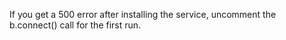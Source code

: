 If you get a 500 error after installing the service, uncomment the b.connect() call for the first run.
